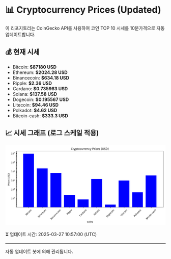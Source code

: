 
# 📊 Cryptocurrency Prices (Updated)

이 리포지토리는 CoinGecko API를 사용하여 코인 TOP 10 시세를 10분가격으로 자동 업데이트합니다.

## 💰 현재 시세
- Bitcoin: **$87180 USD**
- Ethereum: **$2024.28 USD**
- Binancecoin: **$634.18 USD**
- Ripple: **$2.36 USD**
- Cardano: **$0.735963 USD**
- Solana: **$137.58 USD**
- Dogecoin: **$0.195567 USD**
- Litecoin: **$94.46 USD**
- Polkadot: **$4.62 USD**
- Bitcoin-cash: **$333.3 USD**

## 📈 시세 그래프 (로그 스케일 적용)
![Crypto Prices](crypto_prices.png)

⏳ 업데이트 시간: 2025-03-27 10:57:00 (UTC)

---
자동 업데이트 봇에 의해 관리됩니다.
